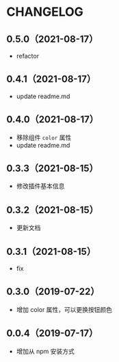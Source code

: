# CHANGELOG

## 0.5.0（2021-08-17）
- refactor
## 0.4.1（2021-08-17）
- update readme.md
## 0.4.0（2021-08-17）
- 移除组件 `color` 属性
- update readme.md
## 0.3.3（2021-08-15）
- 修改插件基本信息
## 0.3.2（2021-08-15）
- 更新文档
## 0.3.1（2021-08-15）
- fix
## 0.3.0（2019-07-22）
- 增加 color 属性，可以更换按钮颜色
## 0.0.4（2019-07-17）
- 增加从 npm 安装方式
